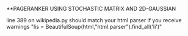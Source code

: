 **PAGERANKER USING STOCHASTIC MATRIX AND 2D-GAUSSIAN


 line 389 on wikipedia.py should match your html parser if you receive warnings "lis = BeautifulSoup(html,"html.parser").find_all('li')"
